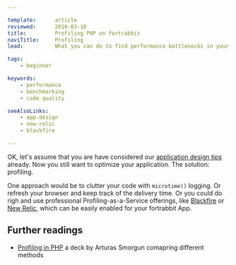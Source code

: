 ```yaml
---

template:      article
reviewed:      2016-03-10
title:         Profiling PHP on fortrabbit
naviTitle:     Profiling
lead:          What you can do to find performance bottlenecks in your PHP application.

tags:
    - beginner

keywords:
    - performance
    - benchmarking
    - code quality

seeAlsoLinks:
    - app-design
    - new-relic
    - blackfire

---
```


OK, let's assume that you are have considered our [application design tips](/app-design) already. Now you still want to optimize your application. The solution: profiling. 

One approach would be to clutter your code with `microtime()` logging. Or refresh your browser and keep track of the delivery time. Or you could do righ and use professional Profiling-as-a-Service offerings, like [Blackfire](/blackfire) or [New Relic](/new-relic), which can be easily enabled for your fortrabbit App.


## Further readings

* [Profiling in PHP](https://speakerdeck.com/asarturas/profiling-in-php) a deck by Arturas Smorgun comapring different methods